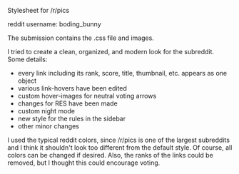 Stylesheet for /r/pics

reddit username: boding_bunny

The submission contains the .css file and images.

I tried to create a clean, organized, and modern look for the subreddit. 
Some details: 
- every link including its rank, score, title, thumbnail, etc. appears as one object
- various link-hovers have been edited
- custom hover-images for neutral voting arrows
- changes for RES have been made
- custom night mode
- new style for the rules in the sidebar
- other minor changes

I used the typical reddit colors, since /r/pics is one of the largest subreddits and I think it shouldn't look too different from the default style. Of course, all colors can be changed if desired. Also, the ranks of the links could be removed, but I thought this could encourage voting. 
